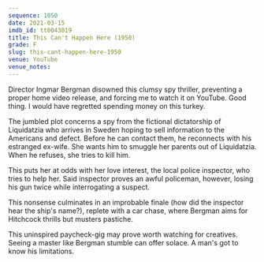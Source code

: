```yaml
---
sequence: 1050
date: 2021-03-15
imdb_id: tt0043019
title: This Can't Happen Here (1950)
grade: F
slug: this-cant-happen-here-1950
venue: YouTube
venue_notes:
---
```


Director Ingmar Bergman disowned this clumsy spy thriller, preventing a proper home video release, and forcing me to watch it on YouTube. Good thing. I would have regretted spending money on this turkey.

<!-- end -->

The jumbled plot concerns a spy from the fictional dictatorship of Liquidatzia who arrives in Sweden hoping to sell information to the Americans and defect. Before he can contact them, he reconnects with his estranged ex-wife. She wants him to smuggle her parents out of Liquidatzia. When he refuses, she tries to kill him.

This puts her at odds with her love interest, the local police inspector, who tries to help her. Said inspector proves an awful policeman, however, losing his gun twice while interrogating a suspect.

This nonsense culminates in an improbable finale (how did the inspector hear the ship's name?), replete with a car chase, where Bergman aims for Hitchcock thrills but musters pastiche.

This uninspired paycheck-gig may prove worth watching for creatives. Seeing a master like Bergman stumble can offer solace. A man's got to know his limitations.